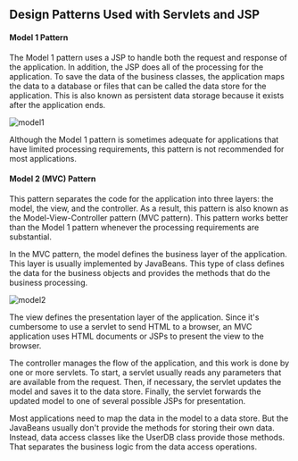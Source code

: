 ## Design Patterns Used with Servlets and JSP

#### Model 1 Pattern
The Model 1 pattern uses a JSP to handle both the request and response of the application. In addition, the JSP does all of the
processing for the application. To save the data of the business classes, the application maps the data to a database or files that can be called the data store for the application. This is also known as persistent data storage because it exists after the application ends.

![model1](https://cloud.githubusercontent.com/assets/13823751/13902206/bf11830a-ee0d-11e5-9b1f-9e8d413be87e.jpg)

Although the Model 1 pattern is sometimes adequate for applications that have limited processing requirements, this pattern is not recommended for most applications.

#### Model 2 (MVC) Pattern
This pattern separates the code for the application into three layers: the model, the view, and the controller. As a result,
this pattern is also known as the Model-View-Controller pattern (MVC pattern). This pattern works better than the Model 1 pattern whenever the processing requirements are substantial.

In the MVC pattern, the model defines the business layer of the application. This layer is usually implemented by JavaBeans. This type of class defines the data for the business objects and provides the methods that do the business processing.

![model2](https://cloud.githubusercontent.com/assets/13823751/13902232/d7a4331c-ee0e-11e5-85fb-57d1676aa6ca.jpg)

The view defines the presentation layer of the application. Since it's cumbersome to use a servlet to send HTML to a browser, an MVC application uses HTML documents or JSPs to present the view to the browser. 

The controller manages the flow of the application, and this work is done by one or more servlets. To start, a servlet usually reads any parameters that are available from the request. Then, if necessary, the servlet updates the model and saves it to the data store. Finally, the servlet forwards the updated model to one of several possible JSPs for presentation.

Most applications need to map the data in the model to a data store. But the JavaBeans usually don't provide the methods for storing their own data. Instead, data access classes like the UserDB class provide those methods. That separates the business logic from the data access operations.

